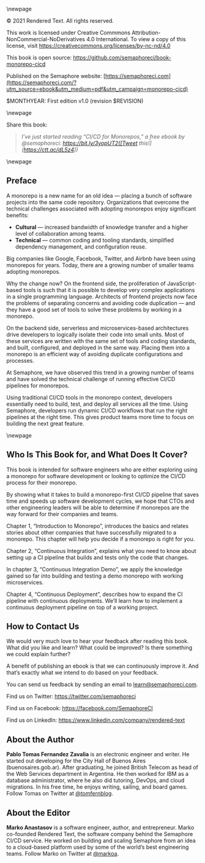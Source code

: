 \newpage

© 2021 Rendered Text. All rights reserved.

This work is licensed under Creative Commmons
Attribution-NonCommercial-NoDerivatives 4.0 International.
To view a copy of this license, visit
<https://creativecommons.org/licenses/by-nc-nd/4.0>

This book is open source:
<https://github.com/semaphoreci/book-monorepo-cicd>

Published on the Semaphore website:
[https://semaphoreci.com](https://semaphoreci.com/?utm_source=ebook&utm_medium=pdf&utm_campaign=monorepo-cicd)

$MONTHYEAR: First edition v1.0 (revision $REVISION)

\newpage

Share this book:

> _I’ve just started reading “CI/CD for Monorepos,” a free ebook by @semaphoreci: https://bit.ly/3yopUT2([Tweet this!](https://ctt.ac/dL5z4))_

\newpage

## Preface

A monorepo is a new name for an old idea — placing a bunch of software projects into the same code repository. Organizations that overcome the technical challenges associated with adopting monorepos enjoy significant benefits:

- **Cultural** — increased bandwidth of knowledge transfer and a higher level of collaboration among teams.
- **Technical** — common coding and tooling standards, simplified dependency management, and configuration reuse.

Big companies like Google, Facebook, Twitter, and Airbnb have been using monorepos for years. Today, there are a growing number of smaller teams adopting monorepos.

Why the change now? On the frontend side, the proliferation of JavaScript-based tools is such that it is possible to develop very complex applications in a single programming language. Architects of frontend projects now face the problems of separating concerns and avoiding code duplication — and they have a good set of tools to solve these problems by working in a monorepo.

On the backend side, serverless and microservices-based architectures drive developers to logically isolate their code into small units. Most of these services are written with the same set of tools and coding standards, and built, configured, and deployed in the same way. Placing them into a monorepo is an efficient way of avoiding duplicate configurations and processes.

At Semaphore, we have observed this trend in a growing number of teams and have solved the technical challenge of running effective CI/CD pipelines for monorepos.

Using traditional CI/CD tools in the monorepo context, developers essentially need to build, test, and deploy all services all the time. Using Semaphore, developers run dynamic CI/CD workflows that run the right pipelines at the right time. This gives product teams more time to focus on building the next great feature.

\newpage

## Who Is This Book for, and What Does It Cover?

This book is intended for software engineers who are either exploring using a monorepo for software development or looking to optimize the CI/CD process for their monorepo.

By showing what it takes to build a monorepo-first CI/CD pipeline that saves time and speeds up software development cycles, we hope that CTOs and other engineering leaders will be able to determine if monorepos are the way forward for their companies and teams.

Chapter 1, “Introduction to Monorepo”, introduces the basics and relates stories about other companies that have successfully migrated to a monorepo. This chapter will help you decide if a monorepo is right for you.

Chapter 2, “Continuous Integration”, explains what you need to know about setting up a CI pipeline that builds and tests only the code that changes.

In chapter 3, “Continuous Integration Demo”, we apply the knowledge gained so far into building and testing a demo monorepo with working microservices.

Chapter 4, “Continuous Deployment”, describes how to expand the CI pipeline with continuous deployments. We’ll learn how to implement a continuous deployment pipeline on top of a working project.

## How to Contact Us

We would very much love to hear your feedback after reading this book. What did you like and learn? What could be improved? Is there something we could explain further?

A benefit of publishing an ebook is that we can continuously improve it. And that’s exactly what we intend to do based on your feedback.

You can send us feedback by sending an email to <learn@semaphoreci.com>.

Find us on Twitter: <https://twitter.com/semaphoreci>

Find us on Facebook: <https://facebook.com/SemaphoreCI>

Find us on LinkedIn: <https://www.linkedin.com/company/rendered-text>

## About the Author

**Pablo Tomas Fernandez Zavalia** is an electronic engineer and writer. He started out developing for the City Hall of Buenos Aires  (buenosaires.gob.ar). After graduating, he joined British Telecom as head of the Web Services department in Argentina. He then worked for IBM as a database administrator, where he also did tutoring, DevOps, and cloud migrations. In his free time, he enjoys writing, sailing, and board games. Follow Tomas on Twitter at [\@tomfernblog](https://twitter.com/tomfernblog).

## About the Editor

**Marko Anastasov** is a software engineer, author, and entrepreneur. Marko co-founded Rendered Text, the software company behind the Semaphore CI/CD service. He worked on building and scaling Semaphore from an idea to a cloud-based platform used by some of the world’s best engineering teams. Follow Marko on Twitter at [\@markoa](https://twitter.com/markoa).

